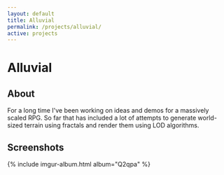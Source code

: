 ```yaml
---
layout: default
title: Alluvial
permalink: /projects/alluvial/
active: projects
---
```



<h1>Alluvial</h1>

<h2>About</h2>

For a long time I've been working on ideas and demos for a massively scaled RPG. So far that has included a lot of attempts
to generate world-sized terrain using fractals and render them using LOD algorithms.

<h2>Screenshots</h2>

{% include imgur-album.html album="Q2qpa" %}
